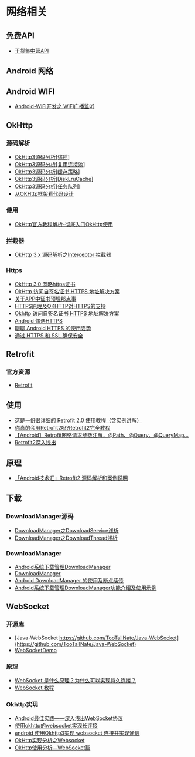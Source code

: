 # 网络相关

## 免费API

* [干货集中营API](http://gank.io/api)

## Android 网络

## Android WIFI

* [Android-WiFi开发之 WiFi广播监听](https://www.jianshu.com/p/c0472d7b537c?mType=Group)

## OkHttp

### 源码解析

* [OkHttp3源码分析\[综述\]](http://www.jianshu.com/p/aad5aacd79bf)
* [OkHttp3源码分析\[复用连接池\]](http://www.jianshu.com/p/92a61357164b)
* [OkHttp3源码分析\[缓存策略\]](http://www.jianshu.com/p/9cebbbd0eeab)
* [OkHttp3源码分析\[DiskLruCache\]](http://www.jianshu.com/p/23b8aa490a6b)
* [OkHttp3源码分析\[任务队列\]](http://www.jianshu.com/p/6637369d02e7)
* [从OKHttp框架看代码设计](https://juejin.im/post/581311cabf22ec0068826aff)

### 使用

* [OkHttp官方教程解析-彻底入门OkHttp使用](http://blog.csdn.net/mynameishuangshuai/article/details/51303446)

### 拦截器

* [OkHttp 3.x 源码解析之Interceptor 拦截器](http://blog.csdn.net/sk719887916/article/details/74308343)

### Https

* [OkHttp 3.0 忽略https证书](https://blog.csdn.net/u014752325/article/details/73185351)
* [OkHttp 访问自签名证书 HTTPS 地址解决方案](https://www.jianshu.com/p/cc7ae2f96b64)
* [关于APP中证书预埋那点事](http://www.sohu.com/a/204208610_708801)
* [HTTPS原理及OKHTTP对HTTPS的支持](https://juejin.im/entry/599e4d18f265da247d7280f2)
* [Okhttp 访问自签名证书 HTTPS 地址解决方案](https://www.jianshu.com/p/cc7ae2f96b64)
* [Android 偶遇HTTPS](http://blog.majiajie.me/2016/05/11/Android-%E5%81%B6%E9%81%87HTTPS/)
* [聊聊 Android HTTPS 的使用姿势](https://juejin.im/entry/58cf9034a22b9d0064374dd9)
* [通过 HTTPS 和 SSL 确保安全](https://developer.android.com/training/articles/security-ssl)

## Retrofit

### 官方资源

* [Retrofit](https://square.github.io/retrofit/)

## 使用

* [这是一份很详细的 Retrofit 2.0 使用教程（含实例讲解）](https://blog.csdn.net/carson_ho/article/details/73732076)
* [你真的会用Retrofit2吗?Retrofit2完全教程](https://www.jianshu.com/p/308f3c54abdd)
* [【Android】Retrofit网络请求参数注解，@Path、@Query、@QueryMap...](https://www.jianshu.com/p/7687365aa946)
* [Retrofit2深入浅出](https://www.jianshu.com/p/f2644cc784f3)

## 原理


* [「Android技术汇」Retrofit2 源码解析和案例说明](https://zhuanlan.zhihu.com/p/21662195)


## 下载

### DownloadManager源码

* [DownloadManager之DownloadService浅析](https://my.oschina.net/u/217380/blog/209844)
* [DownloadManager之DownloadThread浅析](https://my.oschina.net/u/217380/blog/208774)

### DownloadManager

* [Android系统下载管理DownloadManager](https://www.jianshu.com/p/7ad92b3d9069)
* [DownloadManager](http://www.27house.cn/archives/1309)
* [Android DownloadManager 的使用及断点续传](https://blog.csdn.net/inconsolabl/article/details/48085903)
* [Android系统下载管理DownloadManager功能介绍及使用示例](http://www.trinea.cn/android/android-downloadmanager/)

## WebSocket

### 开源库

* [Java-WebSocket https://github.com/TooTallNate/Java-WebSocket](https://github.com/TooTallNate/Java-WebSocket)
* [WebSocketDemo](https://github.com/0xZhangKe/WebSocketDemo)

### 原理

* [WebSocket 是什么原理？为什么可以实现持久连接？](http://www.zhihu.com/question/20215561)
* [WebSocket 教程](http://www.ruanyifeng.com/blog/2017/05/websocket.html)

### Okhttp实现

* [Android最佳实践——深入浅出WebSocket协议](https://blog.csdn.net/sbsujjbcy/article/details/52839540)
* [使用okhttp的websocket实现长连接](https://www.jianshu.com/p/e095f5cafc7e)
* [android 使用Okhttp3实现 websocket 连接并实现通信](https://blog.csdn.net/qaz520929/article/details/80496281)
* [OkHttp实现分析之Websocket](https://juejin.im/entry/5a73d44af265da4e721c4a9c)
* [OkHttp使用分析—WebSocket篇](https://www.jianshu.com/p/eb130c41ce2b)




